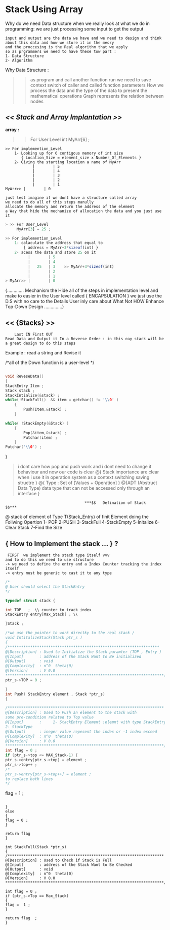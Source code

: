 # Stack Using Array

Why do we need  Data structure
when we really look at what we do in programming: we are just processing some input to get the output

```
input and output are the data we have and we need to design and think about this data and how we store it in the meory
and the proccesing is the Real algorithm that we apply
so as prgrammers we need to have these tow part :
1- Data Structure
2- Algorithm

```

Why Data Structure :
>> as program and call another function run we need to save context switch
of caller and called function parameters
>> How we process the data and the type of the data
>> to present the mathematical operations
>> Graph represents the relation between nodes

## ***<< Stack and Array Implantation >>***

**array :**
>> For User Level
int MyArr[6] ;

```
>> For implemention_Level
	1- Looking up for 6 contigous memory of int size
	   { Location_Size = element_size x Number_Of_Elements }
	2- Giving the starting location a name of MyArr
		    |        | 5
		    |        | 4
		    |        | 3
		    |        | 2
		    |        | 1
MyArr>> |        | 0
```

```
just lest imagine if we dont have a structure called array
we need to do all of this steps manully
allocate the memory and return the address of the element
a Way that hide the mechanize of allocation the data and you just use it
```

```jsx
> >> For User_Level
	 MyArr[3] = 25 ;

>> For implemention_Level
	1- calaculate the address that equal to
		{ address = MyArr+3*sizeof(int) }
	2- acess the data and store 25 on it
          |        | 5
          |        | 4
          |   25   | 3    >> MyArr+3*sizeof(int)
          |        | 2
          |        | 1
> MyArr>> |        | 0
```

{.............
Mechanism the Hide all of the steps in implementation level and make to easier in the User level called {  ENCAPSULATION }
we just use the D.S with no care to the Details User inly care about What Not HOW
Enhance Top-Down Design
..............}

## <<  {Stacks}  >>

```
	Last IN First OUT
Read Data and Output it In a Reverse Order : in this eay stack will be a great design to do this steps
```

Example :
read a string and Revise it

/*all of the Down function is a user-level */

```c

void ReveseData()
{
StackEntry Item ;
Stack stack ;
StackIntialize(&stack) ;
while(!StackFull()  && item = getchar() != '\\0' )
	{
		Push(Item,&stack) ;
	}

while( !StackEmpty(&Stack) )
	{
		Pop(&item,&stack) ;
		Putchar(item) ;
	}
Putchar('\\0') ;

```

}

> i dont care how pop and push work and  i dont need to change it behaviour
and now our code is clear
@{ Stack importance are clear when i use it in operation system as a context switching saving structre }
@{ Type  : Set of [Values + Operation] }
@{ADT (Abstruct Data Type) data type that can not be accessed only through an interface  }
> 

                                       ***$$   Defination of Stack     $$***
@ stack of element of Type T(Stack_Entry) of finit Element doing the Follwing Opertion
1- POP
2-PUSH
3-StackFull
4-StackEmpty
5-Initalize
6-Clear Stack
7-Find the Size

## { How to Implement the stack ... } ?

```
 FIRST  we implement the stack type itself vvv
and to do this we need to use structure
-> we need to define the entry and a Index Counter tracking the index itself
-> entry must be generic to cast it to any type
```

```c
/*
@ User should select the StackEntry
*/

typedef struct stack {

int TOP   ;  \\ counter to track index
StackEntry entry[Max_Stack] ; \\

}Stack ;

/*we use the pointer to work directky to the real stack /
void IntitalizeStack(Stack ptr_s )
{
/*******************************************************************
@[Description] : Used to Initialize the Stack paramter (TOP , Entry )
@[Input]       : address of the Stack Want to Be initialized
@[Output]      : void
@[Complexity]  : n^0  theta(0)
@[Version]     : V 0.0
**********************************************************************/
ptr_s->TOP = 0 ;

}
int Push( StackEntry element , Stack *ptr_s)
{

/*********************************************************************
@[Description] : Used to Push an element to the stack with
some pre-condition related to Top value
@[Input]       :     1- StackEntry Element :elemnt with type StackEntry
2- StackType
@[Output]      : ineger value repesent the index or -1 index exceed
@[Complexity]  : n^0  theta(0)
@[Version]     : V 0.0
**********************************************************************/
int flag = 0 ; 	
if (ptr_s->top <= MAX_Stack-1) {
ptr_s->entry[ptr_s->top] = element ;
ptr_s->top++ ;
/*
ptr_s->entry[ptr_s->top++] = element ;
to replace both lines
*/

```
flag = 1 ;

```

}
else
{
flag = 0 ;
}

return flag
}

int StackFull(Stack *ptr_s)
{
/*********************************************************************
@[Description] : Used to Check if Stack is Full
@[Input]       : address of the Stack Want to Be Checked
@[Output]      : void
@[Complexity]  : n^0  theta(0)
@[Version]     : V 0.0
**********************************************************************/

int flag = 0 ;
if (ptr_s->Top == Max_Stack)
{
flag =  1 ;
}

return flag  ;
}
```
